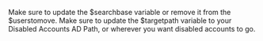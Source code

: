 Make sure to update the $searchbase variable or remove it from the $userstomove.
Make sure to update the $targetpath variable to your Disabled Accounts AD Path, or wherever you want disabled accounts to go.